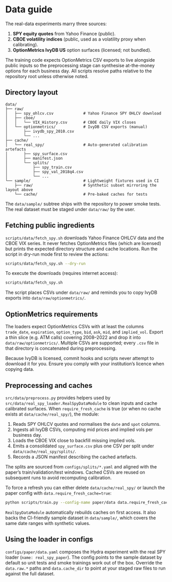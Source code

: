 # Data guide

The real-data experiments marry three sources:

1. **SPY equity quotes** from Yahoo Finance (public).
2. **CBOE volatility indices** (public, used as a volatility proxy when calibrating).
3. **OptionMetrics IvyDB US** option surfaces (licensed; not bundled).

The training code expects OptionMetrics CSV exports to live alongside public
inputs so the preprocessing stage can synthesise at-the-money options for each
business day. All scripts resolve paths relative to the repository root unless
otherwise noted.

## Directory layout

```
data/
├── raw/
│   ├── spy_ohlcv.csv             # Yahoo Finance SPY OHLCV download
│   ├── cboe/
│   │   └── VIX_History.csv       # CBOE daily VIX closes
│   └── optionmetrics/            # IvyDB CSV exports (manual)
│       ├── ivydb_spy_2010.csv
│       └── ...
├── cache/
│   └── real_spy/                 # Auto-generated calibration artefacts
│       ├── spy_surface.csv
│       ├── manifest.json
│       └── splits/
│           ├── spy_train.csv
│           ├── spy_val_2018q4.csv
│           └── ...
└── sample/                       # Lightweight fixtures used in CI
    ├── raw/                      # Synthetic subset mirroring the layout above
    └── cache/                    # Pre-baked caches for tests
```

The `data/sample/` subtree ships with the repository to power smoke tests. The
real dataset must be staged under `data/raw/` by the user.

## Fetching public ingredients

`scripts/data/fetch_spy.sh` downloads Yahoo Finance OHLCV data and the CBOE VIX
series. It never fetches OptionMetrics files (which are licensed) but prints the
expected directory structure and cache locations. Run the script in dry-run mode
first to review the actions:

```bash
scripts/data/fetch_spy.sh --dry-run
```

To execute the downloads (requires internet access):

```bash
scripts/data/fetch_spy.sh
```

The script places CSVs under `data/raw/` and reminds you to copy IvyDB exports
into `data/raw/optionmetrics/`.

## OptionMetrics requirements

The loaders expect OptionMetrics CSVs with at least the columns
`trade_date`, `expiration`, `option_type`, `bid`, `ask`, `mid`, and
`implied_vol`. Export a thin slice (e.g. ATM calls) covering 2008–2022 and drop
it into `data/raw/optionmetrics/`. Multiple CSVs are supported; every `.csv`
file in that directory is concatenated during preprocessing.

Because IvyDB is licensed, commit hooks and scripts never attempt to download it
for you. Ensure you comply with your institution’s licence when copying data.

## Preprocessing and caches

`src/data/preprocess.py` provides helpers used by
`src/data/real_spy_loader.RealSpyDataModule` to clean inputs and cache
calibrated surfaces. When `require_fresh_cache` is true (or when no cache exists
at `data/cache/real_spy/`), the module:

1. Reads SPY OHLCV quotes and normalises the `date` and `spot` columns.
2. Ingests all IvyDB CSVs, computing mid prices and implied vols per business
   day.
3. Loads the CBOE VIX close to backfill missing implied vols.
4. Emits a consolidated `spy_surface.csv` plus one CSV per split under
   `data/cache/real_spy/splits/`.
5. Records a JSON manifest describing the cached artefacts.

The splits are sourced from `configs/splits/*.yaml` and aligned with the paper’s
train/validation/test windows. Cached CSVs are reused on subsequent runs to
avoid recomputing calibration.

To force a refresh you can either delete `data/cache/real_spy/` or launch the
paper config with `data.require_fresh_cache=true`:

```bash
python scripts/train.py --config-name paper/data data.require_fresh_cache=true
```

`RealSpyDataModule` automatically rebuilds caches on first access. It also backs
the CI-friendly sample dataset in `data/sample/`, which covers the same date
ranges with synthetic values.

## Using the loader in configs

`configs/paper/data.yaml` composes the Hydra experiment with the real SPY loader
(`name: real_spy_paper`). The config points to the sample dataset by default so
unit tests and smoke trainings work out of the box. Override the `data.raw.*`
paths and `data.cache_dir` to point at your staged raw files to run against the
full dataset.
